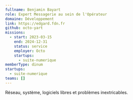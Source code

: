 ```yaml
---
fullname: Benjamin Bayart
role: Expert Messagerie au sein de l'Opérateur
domaine: Développement
link: https://edgard.fdn.fr
github: octo-yart
missions:
  - start: 2023-03-15
    end: 2024-12-31
    status: service
    employer: Octo
    startups:
      - suite-numerique
memberType: dinum
startups:
  - suite-numerique
teams: []
---
```

Réseau, système, logiciels libres et problèmes inextricables.